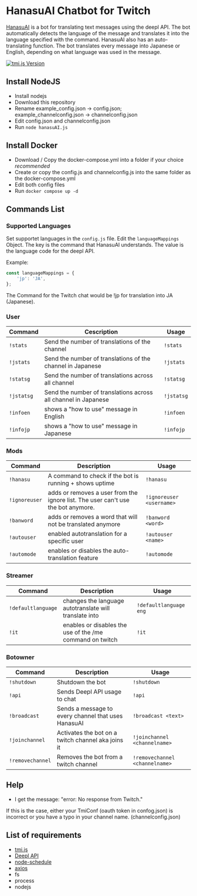 # HanasuAI Chatbot for Twitch
[HanasuAI](https://www.twitch.tv/hanasuai/about) is a bot for translating text messages using the deepl API. The bot automatically detects the language of the message and translates it into the language specified with the command. 
HanasuAI also has an auto-translating function. The bot translates every message into Japanese or English, depending on what language was used in the message.

[![tmi.js Version](https://img.shields.io/badge/tmi.js-1.8.3-success)](https://www.npmjs.org/package/tmi.js)

Install NodeJS
-------------
* Install nodejs 
* Download this repository 
* Rename example_config.json -> config.json; example_channelconfig.json -> channelconfig.json
* Edit config.json and channelconfig.json
* Run `node hanasuAI.js`

Install Docker
-------------
* Download / Copy the docker-compose.yml into a folder if your choice *recommended* 
* Create or copy the config.js and channelconfig.js into the same folder as the docker-compose.yml
* Edit both config files
* Run `docker compose up -d`

Commands List
-------------

### Supported Languages ###
Set supportet languages in the `config.js` file. 
Edit the `languageMappings` Object.
The key is the command that HanasuAI understands.
The value is the language code for the deepl API.

Example: 
```js 
const languageMappings = {
	'jp': 'JA',
}; 
```
The Command for the Twitch chat would be !jp for translation into JA (Japanese).

### User ###

Command | Cescription | Usage
----------------|--------------|-------
`!stats` | Send the number of translations of the channel | `!stats`
`!jstats` | Send the number of translations of the channel in Japanese| `!jstats`
`!statsg` | Send the number of translations across all channel | `!statsg`
`!jstatsg` | Send the number of translations across all channel in Japanese | `!jstatsg`
`!infoen` | shows a "how to use" message in English | `!infoen`
`!infojp` | shows a "how to use" message in Japanese | `!infojp`

### Mods ###
Command | Description | Usage
----------------|--------------|-------
`!hanasu` | A command to check if the bot is running + shows uptime | `!hanasu`
`!ignoreuser` | adds or removes a user from the ignore list. The user can't use the bot anymore. | `!ignoreuser <username>`  
`!banword` | adds or removes a word that will not be translated anymore | `!banword <word>`
`!autouser` | enabled autotranslation for a specific user | `!autouser <name>`
`!automode` | enables or disables the auto-translation feature | `!automode`

### Streamer ###
Command | Description | Usage
----------------|--------------|-------
`!defaultlanguage` | changes the language autotranslate will translate into | `!defaultlanguage eng` 
`!it` | enables or disables the use of the /me command on twitch | `!it`

### Botowner ###
Command | Description | Usage
----------------|--------------|-------
`!shutdown` | Shutdown the bot | `!shutdown`
`!api`	| Sends Deepl API usage to chat | `!api`
`!broadcast` | Sends a message to every channel that uses HanasuAI | `!broadcast <text>`
`!joinchannel` | Activates the bot on a twitch channel aka joins it | `!joinchannel <channelname>`
`!removechannel` | Removes the bot from a twitch channel | `!removechannel <channelname>`


Help 
-------------
* I get the message: "error: No response from Twitch."

If this is the case, either your TmiConf (oauth token in confog.json) is incorrect or you have a typo in your channel name. (channelconfig.json)

List of requirements
-------------
* [tmi.js](https://github.com/tmijs/tmi.js)
* [Deepl API](https://www.deepl.com/pro?cta=header-prices/)
* [node-schedule](https://github.com/node-schedule/node-schedule)
* [axios](https://github.com/axios/axios) 
* fs
* process
* nodejs
    
